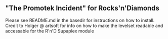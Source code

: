 ## "The Promotek Incident" for Rocks'n'Diamonds
Please see README.md in the basedir for instructions on how to install.
Credit to Holger @ artsoft for info on how to make the levelset readable and accessable for the R'n'D Supaplex module
